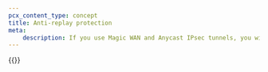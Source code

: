 ```yaml
---
pcx_content_type: concept
title: Anti-replay protection
meta:
    description: If you use Magic WAN and Anycast IPsec tunnels, you will need to disable anti-replay protection. Review the information here to learn more.
---
```


{{<render file="_anti-replay-protection.md" withParameters="Magic WAN;;/magic-wan/get-started/configure-tunnels/#add-tunnels">}}